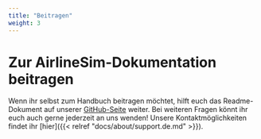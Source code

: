 ```yaml
---
title: "Beitragen"
weight: 3
---
```


# Zur AirlineSim-Dokumentation beitragen

Wenn ihr selbst zum Handbuch beitragen möchtet, hilft euch das Readme-Dokument auf unserer [GitHub-Seite](https://github.com/simulogics/airlinesim-docs) weiter. Bei weiteren Fragen könnt ihr euch auch gerne jederzeit an uns wenden! Unsere Kontaktmöglichkeiten findet ihr [hier]({{< relref "docs/about/support.de.md" >}}).

